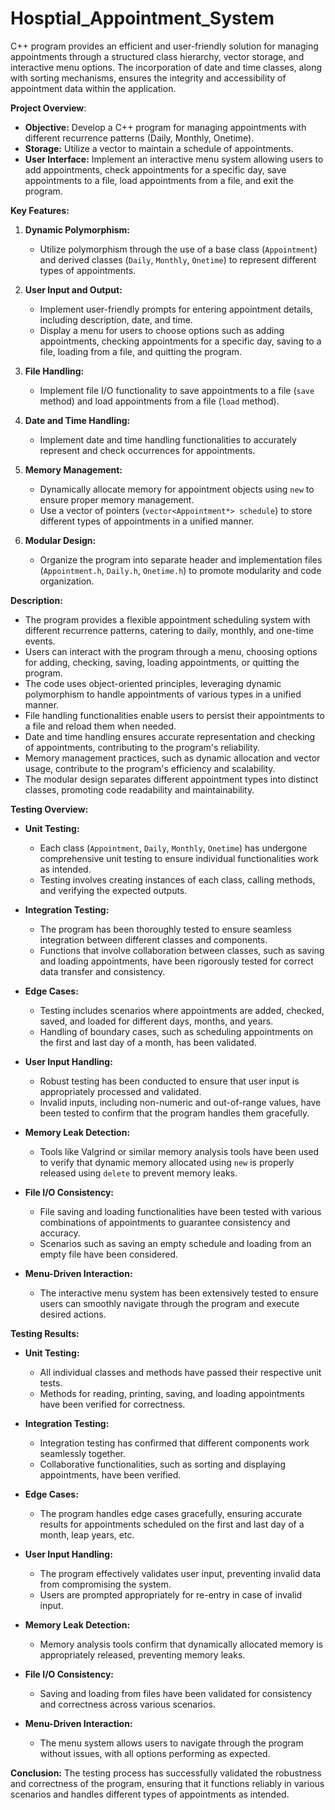 # Hosptial_Appointment_System
C++ program provides an efficient and user-friendly solution for managing appointments through a structured class hierarchy, vector storage, and interactive menu options. The incorporation of date and time classes, along with sorting mechanisms, ensures the integrity and accessibility of appointment data within the application.

**Project Overview**:
- **Objective:** Develop a C++ program for managing appointments with different recurrence patterns (Daily, Monthly, Onetime).
- **Storage:** Utilize a vector to maintain a schedule of appointments.
- **User Interface:** Implement an interactive menu system allowing users to add appointments, check appointments for a specific day, save appointments to a file, load appointments from a file, and exit the program.

**Key Features:**
1. **Dynamic Polymorphism:**
   - Utilize polymorphism through the use of a base class (`Appointment`) and derived classes (`Daily`, `Monthly`, `Onetime`) to represent different types of appointments.

2. **User Input and Output:**
   - Implement user-friendly prompts for entering appointment details, including description, date, and time.
   - Display a menu for users to choose options such as adding appointments, checking appointments for a specific day, saving to a file, loading from a file, and quitting the program.

3. **File Handling:**
   - Implement file I/O functionality to save appointments to a file (`save` method) and load appointments from a file (`load` method).

4. **Date and Time Handling:**
   - Implement date and time handling functionalities to accurately represent and check occurrences for appointments.

5. **Memory Management:**
   - Dynamically allocate memory for appointment objects using `new` to ensure proper memory management.
   - Use a vector of pointers (`vector<Appointment*> schedule`) to store different types of appointments in a unified manner.

6. **Modular Design:**
   - Organize the program into separate header and implementation files (`Appointment.h`, `Daily.h`, `Onetime.h`) to promote modularity and code organization.

**Description:**
- The program provides a flexible appointment scheduling system with different recurrence patterns, catering to daily, monthly, and one-time events.
- Users can interact with the program through a menu, choosing options for adding, checking, saving, loading appointments, or quitting the program.
- The code uses object-oriented principles, leveraging dynamic polymorphism to handle appointments of various types in a unified manner.
- File handling functionalities enable users to persist their appointments to a file and reload them when needed.
- Date and time handling ensures accurate representation and checking of appointments, contributing to the program's reliability.
- Memory management practices, such as dynamic allocation and vector usage, contribute to the program's efficiency and scalability.
- The modular design separates different appointment types into distinct classes, promoting code readability and maintainability.


**Testing Overview:**

- **Unit Testing:**
  - Each class (`Appointment`, `Daily`, `Monthly`, `Onetime`) has undergone comprehensive unit testing to ensure individual functionalities work as intended.
  - Testing involves creating instances of each class, calling methods, and verifying the expected outputs.

- **Integration Testing:**
  - The program has been thoroughly tested to ensure seamless integration between different classes and components.
  - Functions that involve collaboration between classes, such as saving and loading appointments, have been rigorously tested for correct data transfer and consistency.

- **Edge Cases:**
  - Testing includes scenarios where appointments are added, checked, saved, and loaded for different days, months, and years.
  - Handling of boundary cases, such as scheduling appointments on the first and last day of a month, has been validated.

- **User Input Handling:**
  - Robust testing has been conducted to ensure that user input is appropriately processed and validated.
  - Invalid inputs, including non-numeric and out-of-range values, have been tested to confirm that the program handles them gracefully.

- **Memory Leak Detection:**
  - Tools like Valgrind or similar memory analysis tools have been used to verify that dynamic memory allocated using `new` is properly released using `delete` to prevent memory leaks.

- **File I/O Consistency:**
  - File saving and loading functionalities have been tested with various combinations of appointments to guarantee consistency and accuracy.
  - Scenarios such as saving an empty schedule and loading from an empty file have been considered.

- **Menu-Driven Interaction:**
  - The interactive menu system has been extensively tested to ensure users can smoothly navigate through the program and execute desired actions.

**Testing Results:**

- **Unit Testing:**
  - All individual classes and methods have passed their respective unit tests.
  - Methods for reading, printing, saving, and loading appointments have been verified for correctness.

- **Integration Testing:**
  - Integration testing has confirmed that different components work seamlessly together.
  - Collaborative functionalities, such as sorting and displaying appointments, have been verified.

- **Edge Cases:**
  - The program handles edge cases gracefully, ensuring accurate results for appointments scheduled on the first and last day of a month, leap years, etc.

- **User Input Handling:**
  - The program effectively validates user input, preventing invalid data from compromising the system.
  - Users are prompted appropriately for re-entry in case of invalid input.

- **Memory Leak Detection:**
  - Memory analysis tools confirm that dynamically allocated memory is appropriately released, preventing memory leaks.

- **File I/O Consistency:**
  - Saving and loading from files have been validated for consistency and correctness across various scenarios.

- **Menu-Driven Interaction:**
  - The menu system allows users to navigate through the program without issues, with all options performing as expected.

**Conclusion:**
The testing process has successfully validated the robustness and correctness of the program, ensuring that it functions reliably in various scenarios and handles different types of appointments as intended.
